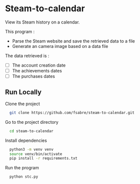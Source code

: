 # Steam-to-calendar

View its Steam history on a calendar.

This program :

- Parse the Steam website and save the retrieved data to a file
- Generate an camera image based on a data file

The data retrieved is :

- [ ] The account creation date
- [ ] The achievements dates
- [ ] The purchases dates

## Run Locally

Clone the project

```bash
  git clone https://github.com/fsabre/steam-to-calendar.git
```

Go to the project directory

```bash
  cd steam-to-calendar
```

Install dependencies

```bash
  python3 -m venv venv
  source venv/bin/activate
  pip install -r requirements.txt
```

Run the program

```bash
  python stc.py
```
